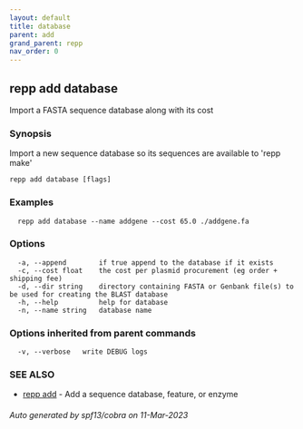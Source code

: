```yaml
---
layout: default
title: database
parent: add
grand_parent: repp
nav_order: 0
---
```

## repp add database

Import a FASTA sequence database along with its cost

### Synopsis


Import a new sequence database so its sequences are available to 'repp make'

```
repp add database [flags]
```

### Examples

```
  repp add database --name addgene --cost 65.0 ./addgene.fa
```

### Options

```
  -a, --append        if true append to the database if it exists
  -c, --cost float    the cost per plasmid procurement (eg order + shipping fee)
  -d, --dir string    directory containing FASTA or Genbank file(s) to be used for creating the BLAST database
  -h, --help          help for database
  -n, --name string   database name
```

### Options inherited from parent commands

```
  -v, --verbose   write DEBUG logs
```

### SEE ALSO

* [repp add](repp_add)	 - Add a sequence database, feature, or enzyme

###### Auto generated by spf13/cobra on 11-Mar-2023
